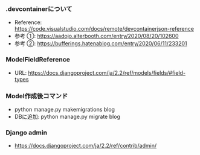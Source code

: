 ### .devcontainerについて

- Reference: https://code.visualstudio.com/docs/remote/devcontainerjson-reference
- 参考 ①: https://aadojo.alterbooth.com/entry/2020/08/20/102600
- 参考 ②: https://bufferings.hatenablog.com/entry/2020/06/11/233201

### ModelFieldReference
- URL: https://docs.djangoproject.com/ja/2.2/ref/models/fields/#field-types


### Model作成後コマンド
- python manage.py makemigrations blog
- DBに追加: python manage.py migrate blog

### Django admin
- https://docs.djangoproject.com/ja/2.2/ref/contrib/admin/
